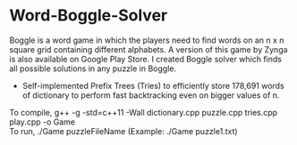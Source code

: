 # Word-Boggle-Solver

Boggle is a word game in which the players need to find words on an n x n square grid containing different
alphabets. A version of this game by Zynga is also available on Google Play Store.
I created Boggle solver which finds all possible solutions in any puzzle in Boggle. <br>
- Self-implemented Prefix Trees (Tries) to efficiently store 178,691 words of dictionary to perform fast
backtracking even on bigger values of n.

To compile, g++ -g -std=c++11 -Wall dictionary.cpp puzzle.cpp tries.cpp play.cpp -o Game <br>
To run, ./Game puzzleFileName (Example: ./Game puzzle1.txt)
